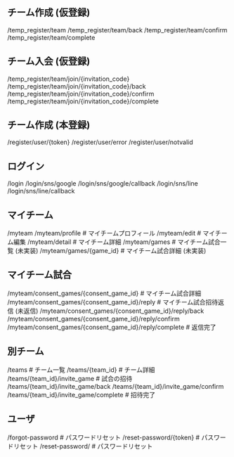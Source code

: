 ## チーム作成 (仮登録)
/temp_register/team
/temp_register/team/back
/temp_register/team/confirm
/temp_register/team/complete

## チーム入会 (仮登録)
/temp_register/team/join/{invitation_code}
/temp_register/team/join/{invitation_code}/back
/temp_register/team/join/{invitation_code}/confirm
/temp_register/team/join/{invitation_code}/complete

## チーム作成 (本登録)
/register/user/{token}
/register/user/error
/register/user/notvalid

## ログイン
/login
/login/sns/google
/login/sns/google/callback
/login/sns/line
/login/sns/line/callback

## マイチーム
/myteam
/myteam/profile # マイチームプロフィール
/myteam/edit # マイチーム編集
/myteam/detail # マイチーム詳細
/myteam/games # マイチーム試合一覧 (未実装)
/myteam/games/{game_id} # マイチーム試合詳細 (未実装)

## マイチーム試合
/myteam/consent_games/{consent_game_id} # マイチーム試合詳細
/myteam/consent_games/{consent_game_id}/reply # マイチーム試合招待返信 (未返信)
/myteam/consent_games/{consent_game_id}/reply/back
/myteam/consent_games/{consent_game_id}/reply/confirm
/myteam/consent_games/{consent_game_id}/reply/complete  # 返信完了

## 別チーム
/teams  # チーム一覧
/teams/{team_id}    # チーム詳細
/teams/{team_id}/invite_game    # 試合の招待
/teams/{team_id}/invite_game/back
/teams/{team_id}/invite_game/confirm
/teams/{team_id}/invite_game/complete   # 招待完了

## ユーザ
/forgot-password    # パスワードリセット
/reset-password/{token}  # パスワードリセット
/reset-password/    # パスワードリセット
